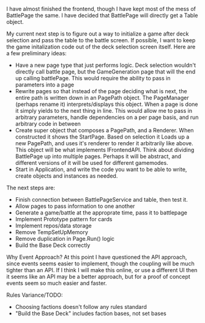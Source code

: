I have almost finished the frontend, though I have kept most of the mess of BattlePage the same.
I have decided that BattlePage will directly get a Table object.

My current next step is to figure out a way to initialize a game after deck selection and pass the table to the battle screen.
If possible, I want to keep the game initalization code out of the deck selection screen itself. Here are a few preliminary ideas:
- Have a new page type that just performs logic. Deck selection wouldn't directly call battle page, but the GameGeneration page that will the end up calling battlePage. This would require the ability to pass in parameters into a page
- Rewrite pages so that instead of the page deciding what is next, the entire path is written down in an PagePath object. The PageManager (perhaps rename it) interprets/displays this object. When a page is done it simply yields to the next thing in line. This would allow me to pass in arbitrary parameters, handle dependencies on a per page basis, and run arbitrary code in between
- Create super object that composes a PagePath, and a Renderer. When constructed it shows the StartPage. Based on selection it Loads up a new PagePath, and uses it's renderer to render it arbitrarily like above. This object will be what implements IFrontendAPI. Think about dividing BattlePage up into multiple pages. Perhaps it will be abstract, and different versions of it will be used for different gamemodes.
- Start in Application, and write the code you want to be able to write, create objects and instances as needed.


The next steps are:
- Finish connection between BattlePageService and table, then test it.
- Allow pages to pass information to one another
- Generate a game/battle at the approprate time, pass it to battlepage
- Implement Prototype pattern for cards
- Implement repos/data storage
- Remove TempSetUpMemory
- Remove duplication in Page.Run() logic
- Build the Base Deck correctly






Why Event Approach?
At this point I have questioned the API approach, since events seems easier to implement, though the coupling will be much tighter than an API.
If I think I will make this online, or use a different UI then it seems like an API may be a better approach, but for a proof of concept
events seem so much easier and faster.


Rules Variance/TODO:
- Choosing factions doesn't follow any rules standard
- "Build the Base Deck" includes faction bases, not set bases